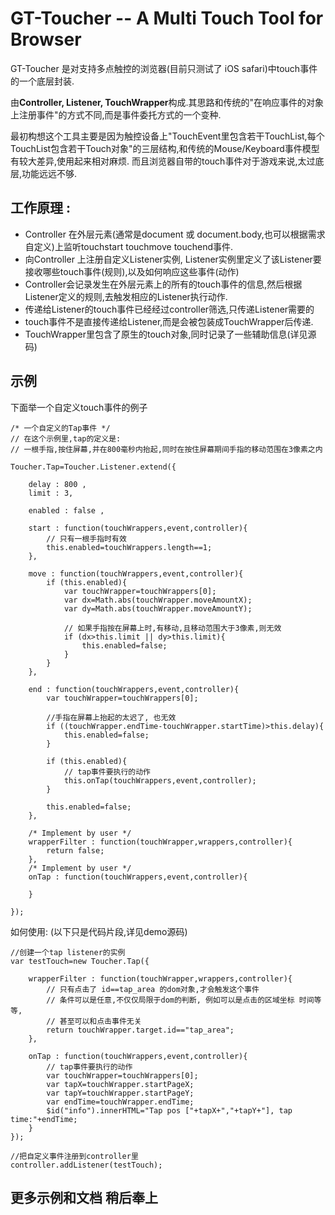 GT-Toucher -- A Multi Touch Tool for Browser
=========================

GT-Toucher 是对支持多点触控的浏览器(目前只测试了 iOS safari)中touch事件的一个底层封装.

由**Controller, Listener, TouchWrapper**构成.其思路和传统的"在响应事件的对象上注册事件"的方式不同,而是事件委托方式的一个变种.

最初构想这个工具主要是因为触控设备上"TouchEvent里包含若干TouchList,每个TouchList包含若干Touch对象"的三层结构,和传统的Mouse/Keyboard事件模型有较大差异,使用起来相对麻烦.
而且浏览器自带的touch事件对于游戏来说,太过底层,功能远远不够.



工作原理 : 
---------------------

* Controller 在外层元素(通常是document 或 document.body,也可以根据需求自定义)上监听touchstart touchmove touchend事件.
* 向Controller 上注册自定义Listener实例, Listener实例里定义了该Listener要接收哪些touch事件(规则),以及如何响应这些事件(动作)
* Controller会记录发生在外层元素上的所有的touch事件的信息,然后根据Listener定义的规则,去触发相应的Listener执行动作.
* 传递给Listener的touch事件已经经过controller筛选,只传递Listener需要的
* touch事件不是直接传递给Listener,而是会被包装成TouchWrapper后传递.
* TouchWrapper里包含了原生的touch对象,同时记录了一些辅助信息(详见源码)

示例
-----------------
下面举一个自定义touch事件的例子


	/* 一个自定义的Tap事件 */
	// 在这个示例里,tap的定义是: 
	// 一根手指,按住屏幕,并在800毫秒内抬起,同时在按住屏幕期间手指的移动范围在3像素之内

	Toucher.Tap=Toucher.Listener.extend({

		delay : 800 ,
		limit : 3,

		enabled : false ,

		start : function(touchWrappers,event,controller){
			// 只有一根手指时有效
			this.enabled=touchWrappers.length==1;
		},

		move : function(touchWrappers,event,controller){
			if (this.enabled){
				var touchWrapper=touchWrappers[0];
				var dx=Math.abs(touchWrapper.moveAmountX);
				var dy=Math.abs(touchWrapper.moveAmountY);

				// 如果手指按在屏幕上时,有移动,且移动范围大于3像素,则无效
				if (dx>this.limit || dy>this.limit){
					this.enabled=false;
				}			
			}
		},

		end : function(touchWrappers,event,controller){
			var touchWrapper=touchWrappers[0];

			//手指在屏幕上抬起的太迟了, 也无效
			if ((touchWrapper.endTime-touchWrapper.startTime)>this.delay){
				this.enabled=false;
			}

			if (this.enabled){
				// tap事件要执行的动作
				this.onTap(touchWrappers,event,controller);
			}

			this.enabled=false;
		},

		/* Implement by user */
		wrapperFilter : function(touchWrapper,wrappers,controller){
			return false;
		},
		/* Implement by user */
		onTap : function(touchWrappers,event,controller){

		}

	});


	
如何使用: (以下只是代码片段,详见demo源码)

	//创建一个tap listener的实例	
	var testTouch=new Toucher.Tap({

		wrapperFilter : function(touchWrapper,wrappers,controller){
			// 只有点击了 id==tap_area 的dom对象,才会触发这个事件
			// 条件可以是任意,不仅仅局限于dom的判断, 例如可以是点击的区域坐标 时间等等,
			// 甚至可以和点击事件无关
			return touchWrapper.target.id=="tap_area";
		},

		onTap : function(touchWrappers,event,controller){
			// tap事件要执行的动作
			var touchWrapper=touchWrappers[0];
			var tapX=touchWrapper.startPageX;
			var tapY=touchWrapper.startPageY;
			var endTime=touchWrapper.endTime;
			$id("info").innerHTML="Tap pos ["+tapX+","+tapY+"], tap time:"+endTime;
		}
	});
	
	//把自定义事件注册到controller里
	controller.addListener(testTouch);
	


更多示例和文档 稍后奉上
--------------------



